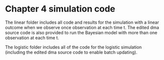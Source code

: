 # Chapter 4 simulation code  

The linear folder includes all code and results for the simulation with a linear outcome when we observe once observation at each time t. The edited dma source code is also provided to run the Bayesian model with more than one observation at each time t.  

The logistic folder includes all of the code for the logistic simulation (including the edited dma source code to enable batch updating).
